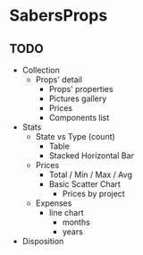 # SabersProps

## TODO

- Collection
  - Props' detail
    - Props' properties
    - Pictures gallery
    - Prices
    - Components list
- Stats
  - State vs Type (count)
    - Table
    - Stacked Horizontal Bar
  - Prices
    - Total / Min / Max / Avg
    - Basic Scatter Chart  
      - Prices by project
  - Expenses
    - line chart
      - months
      - years
- Disposition
